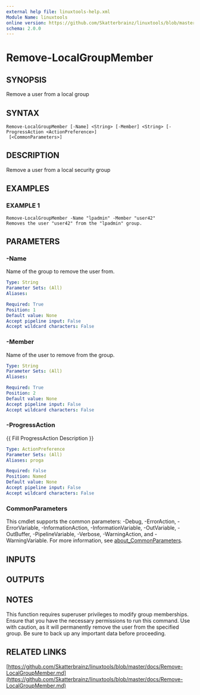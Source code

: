 ```yaml
---
external help file: linuxtools-help.xml
Module Name: linuxtools
online version: https://github.com/Skatterbrainz/linuxtools/blob/master/docs/Remove-LocalGroupMember.md
schema: 2.0.0
---
```


# Remove-LocalGroupMember

## SYNOPSIS
Remove a user from a local group

## SYNTAX

```
Remove-LocalGroupMember [-Name] <String> [-Member] <String> [-ProgressAction <ActionPreference>]
 [<CommonParameters>]
```

## DESCRIPTION
Remove a user from a local security group

## EXAMPLES

### EXAMPLE 1
```
Remove-LocalGroupMember -Name "lpadmin" -Member "user42"
Removes the user "user42" from the "lpadmin" group.
```

## PARAMETERS

### -Name
Name of the group to remove the user from.

```yaml
Type: String
Parameter Sets: (All)
Aliases:

Required: True
Position: 1
Default value: None
Accept pipeline input: False
Accept wildcard characters: False
```

### -Member
Name of the user to remove from the group.

```yaml
Type: String
Parameter Sets: (All)
Aliases:

Required: True
Position: 2
Default value: None
Accept pipeline input: False
Accept wildcard characters: False
```

### -ProgressAction
{{ Fill ProgressAction Description }}

```yaml
Type: ActionPreference
Parameter Sets: (All)
Aliases: proga

Required: False
Position: Named
Default value: None
Accept pipeline input: False
Accept wildcard characters: False
```

### CommonParameters
This cmdlet supports the common parameters: -Debug, -ErrorAction, -ErrorVariable, -InformationAction, -InformationVariable, -OutVariable, -OutBuffer, -PipelineVariable, -Verbose, -WarningAction, and -WarningVariable. For more information, see [about_CommonParameters](http://go.microsoft.com/fwlink/?LinkID=113216).

## INPUTS

## OUTPUTS

## NOTES
This function requires superuser privileges to modify group memberships.
Ensure that you have the necessary permissions to run this command.
Use with caution, as it will permanently remove the user from the specified group.
Be sure to back up any important data before proceeding.

## RELATED LINKS

[https://github.com/Skatterbrainz/linuxtools/blob/master/docs/Remove-LocalGroupMember.md](https://github.com/Skatterbrainz/linuxtools/blob/master/docs/Remove-LocalGroupMember.md)

